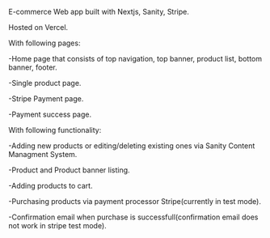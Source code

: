 E-commerce Web app built with Nextjs, Sanity, Stripe.

Hosted on Vercel.

With following pages:

-Home page that consists of top navigation, top banner, product list, bottom banner, footer.

-Single product page.

-Stripe Payment page.

-Payment success page.


With following functionality:

-Adding new products or editing/deleting existing ones via Sanity Content Managment System.

-Product and Product banner listing.

-Adding products to cart.

-Purchasing products via payment processor Stripe(currently in test mode).

-Confirmation email when purchase is successfull(confirmation email does not work in stripe test mode).


